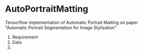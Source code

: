 # AutoPortraitMatting
Tensorflow implementation of Automatic Portrait Matting on paper "Automatic Portrait Segmentation for Image Stylization"

1. Requirement
2. Data
3. 

